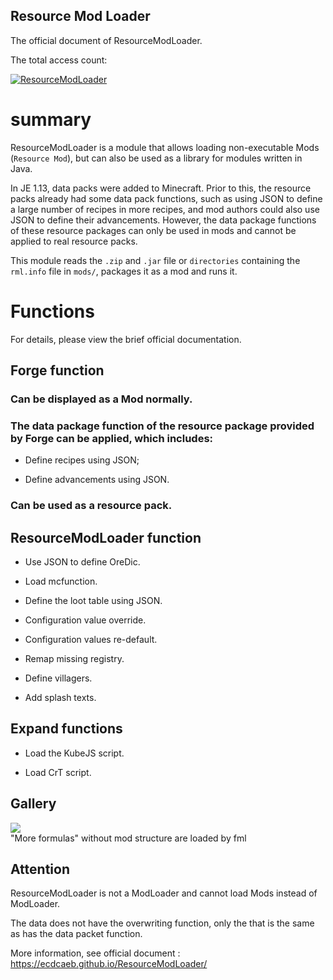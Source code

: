 ## Resource Mod Loader

The official document of ResourceModLoader.

The total access count:

[![ResourceModLoader](https://count.getloli.com/get/@ResourceModLoader?theme=gelbooru)](https://ecdcaeb.github.io/ResourceModLoader/)


# summary

ResourceModLoader is a module that allows loading non-executable Mods (`Resource Mod`), but can also be used as a library for modules written in Java.

In JE 1.13, data packs were added to Minecraft. 
Prior to this, the resource packs already had some data pack functions, such as using JSON to define a large number of recipes in more recipes, and mod authors could also use JSON to define their advancements.
However, the data package functions of these resource packages can only be used in mods and cannot be applied to real resource packs.

This module reads the `.zip` and `.jar` file or `directories` containing the `rml.info` file in `mods/`, packages it as a mod and runs it.

# Functions

For details, please view the brief official documentation.

## Forge function

### Can be displayed as a Mod normally.

### The data package function of the resource package provided by Forge can be applied, which includes:

- Define recipes using JSON;

- Define advancements using JSON.

### Can be used as a resource pack.

## ResourceModLoader function

- Use JSON to define OreDic.

- Load mcfunction.

- Define the loot table using JSON.

- Configuration value override.

- Configuration values re-default.

- Remap missing registry.

- Define villagers.

- Add splash texts.

## Expand functions

- Load the KubeJS script.

- Load CrT script.


## Gallery

![](https://media.forgecdn.net/attachments/768/377/2023-12-03-112009.png)  
"More formulas" without mod structure are loaded by fml   

## Attention

ResourceModLoader is not a ModLoader and cannot load Mods instead of ModLoader.

The data does not have the overwriting function, only the <domain> that is the same as <modid> has the data packet function.

More information, see official document : https://ecdcaeb.github.io/ResourceModLoader/